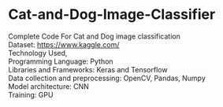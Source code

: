 # Cat-and-Dog-Image-Classifier
Complete Code For Cat and Dog image classification
<br/>
Dataset: https://www.kaggle.com/
<br/>
Technology Used,
<br/>
Programming Language: Python
<br/>
Libraries and Frameworks: Keras and Tensorflow
<br/>
Data collection and preprocessing: OpenCV, Pandas, Numpy
<br/>
Model architecture: CNN
<br/>
Training: GPU
